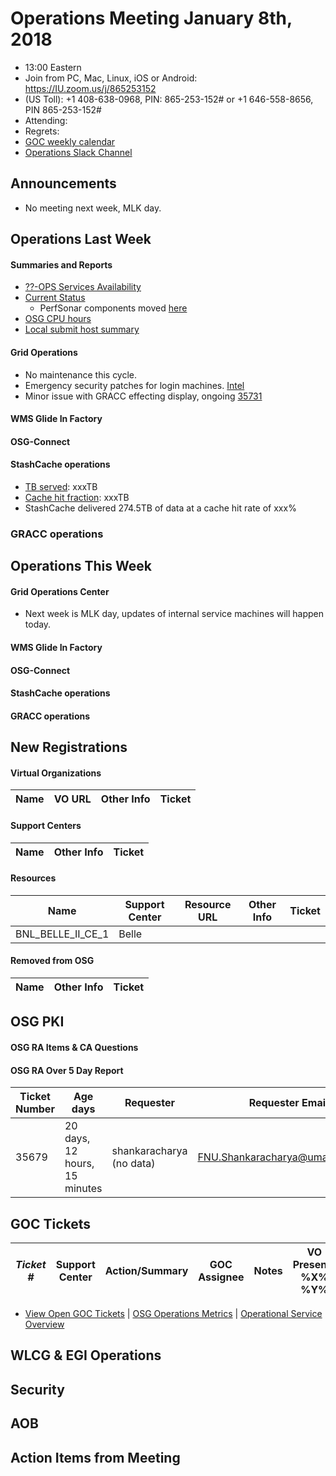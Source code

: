 # Operations Meeting January 8th, 2018
   * 13:00 Eastern 
   * Join from PC, Mac, Linux, iOS or Android: https://IU.zoom.us/j/865253152
   * (US Toll): +1 408-638-0968, PIN: 865-253-152# or +1 646-558-8656, PIN 865-253-152#
   * Attending: 
   * Regrets: 
   * [GOC weekly calendar](http://www.google.com/calendar/embed?src=c1htpcfoe6btrtc7n3uddg8mvs%40group.calendar.google.com&ctz=America/New_York)
   * [Operations Slack Channel](https://opensciencegrid.slack.com/messages/C5GAYBGA0/)

## Announcements
   * No meeting next week, MLK day.

## Operations Last Week
#### Summaries and Reports
   * [??-OPS Services Availability](http://monitor.grid.iu.edu/availability/avail_week_overview.html)
   * [Current Status](http://monitor.grid.iu.edu/availability/production.html)
      * PerfSonar components moved [here](http://monitor.grid.iu.edu/availability/perfsonar.html)
   * [OSG CPU hours](http://tinyurl.com/mf96b88)
   * [Local submit host summary](http://osg-flock.grid.iu.edu/overview/)
   
#### Grid Operations 
   * No maintenance this cycle.
   * Emergency security patches for login machines. [Intel](https://newsroom.intel.com/news/intel-responds-to-security-research-findings/)
   * Minor issue with GRACC effecting display, ongoing [35731](https://ticket.grid.iu.edu/35731)
   
#### WMS Glide In Factory
 
#### OSG-Connect

#### StashCache operations
   * [TB served](http://tinyurl.com/ydaereyo): xxxTB
   * [Cache hit fraction](http://tinyurl.com/ydaereyo): xxxTB 
   * StashCache delivered 274.5TB of data at a cache hit rate of xxx%
   
### GRACC operations

## Operations This Week
      
#### Grid Operations Center
   * Next week is MLK day, updates of internal service machines will happen today.
   
#### WMS Glide In Factory
   
#### OSG-Connect 
   
#### StashCache operations

#### GRACC operations


## New Registrations

#### Virtual Organizations
| Name | VO URL | Other Info | Ticket |
| ---- | ------ | ---------- | ------ |

#### Support Centers
| Name | Other Info | Ticket |
| ---- | ---------- | ------ |

#### Resources
| Name | Support Center | Resource URL | Other Info | Ticket |
| ---- | -------------- | ------------ | ---------- | ------ |
| BNL_BELLE_II_CE_1 | Belle | | | |

#### Removed from OSG
| Name | Other Info | Ticket |
| ---- | ---------- | ------ |

## OSG PKI

#### OSG RA Items & CA Questions

#### OSG RA Over 5 Day Report
| Ticket Number	|Age days	|Requester	|Requester Email		|Request |
| --------- | ------- | --------- | ----------------- | ------ |
| 35679 | 20 days, 12 hours, 15 minutes | shankaracharya (no data) | FNU.Shankaracharya@umassmed.edu | User Certificate Request for shankaracharya(VO:OSG) |
## GOC Tickets

| *Ticket #* | Support Center | Action/Summary | GOC Assignee | Notes | VO Present? %X% %Y%|
| ---------- | -------------- | -------------- | ------------ | ----- | ------------------ |


   * [View Open GOC Tickets](https://ticket.grid.iu.edu/goc/list/open) | [OSG Operations Metrics](https://twiki.grid.iu.edu/bin/view/Operations/TicketReports) | [Operational Service Overview](http://myosg.grid.iu.edu/miscstatus?count_sg_1&count_active=on&count_enabled=on&datasource=status)


## WLCG & EGI Operations

## Security   
  
## AOB
   
## Action Items from Meeting

   
